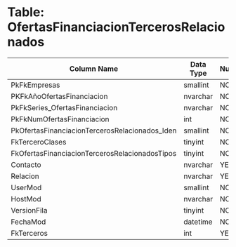 # Table: OfertasFinanciacionTercerosRelacionados

| Column Name | Data Type | Nullable |
|-------------|-----------|----------|
| PkFkEmpresas | smallint | NO |
| PKFkAñoOfertasFinanciacion | nvarchar | NO |
| PkFkSeries_OfertasFinanciacion | nvarchar | NO |
| PkFkNumOfertasFinanciacion | int | NO |
| PkOfertasFinanciacionTercerosRelacionados_Iden | smallint | NO |
| FkTerceroClases | tinyint | NO |
| FkOfertasFinanciacionTercerosRelacionadosTipos | tinyint | NO |
| Contacto | nvarchar | YES |
| Relacion | nvarchar | YES |
| UserMod | smallint | NO |
| HostMod | nvarchar | NO |
| VersionFila | tinyint | NO |
| FechaMod | datetime | NO |
| FkTerceros | int | YES |
